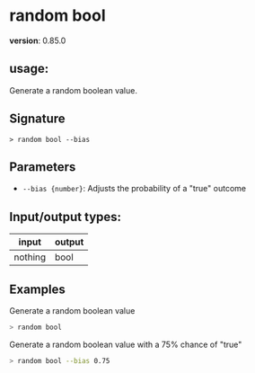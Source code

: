 # random bool

**version**: 0.85.0

## **usage**:

Generate a random boolean value.

## Signature

`> random bool --bias`

## Parameters

- `--bias {number}`: Adjusts the probability of a "true" outcome

## Input/output types:

| input   | output |
| ------- | ------ |
| nothing | bool   |

## Examples

Generate a random boolean value

```bash
> random bool
```

Generate a random boolean value with a 75% chance of "true"

```bash
> random bool --bias 0.75
```
